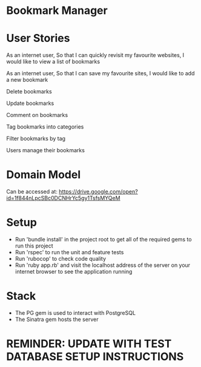# Bookmark Manager

# User Stories

As an internet user,
So that I can quickly revisit my favourite websites,
I would like to view a list of bookmarks

As an internet user,
So that I can save my favourite sites,
I would like to add a new bookmark

Delete bookmarks

Update bookmarks

Comment on bookmarks

Tag bookmarks into categories

Filter bookmarks by tag

Users manage their bookmarks

# Domain Model

Can be accessed at:
https://drive.google.com/open?id=1f844nLpcSBc0DCNHrYc5gy1TsfsMYQeM

# Setup

 - Run 'bundle install' in the project root to get all of the required gems to run this project
 - Run 'rspec' to run the unit and feature tests
 - Run 'rubocop' to check code quality
 - Run 'ruby app.rb' and visit the localhost address of the server on your internet browser to see the application running

# Stack

 - The PG gem is used to interact with PostgreSQL
 - The Sinatra gem hosts the server


# REMINDER: UPDATE WITH TEST DATABASE SETUP INSTRUCTIONS
